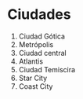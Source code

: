 # Ciudades

1. Ciudad Gótica
2. Metrópolis
3. Ciudad central
4. Atlantis
5. Ciudad Temiscira
6. Star City
7. Coast City
